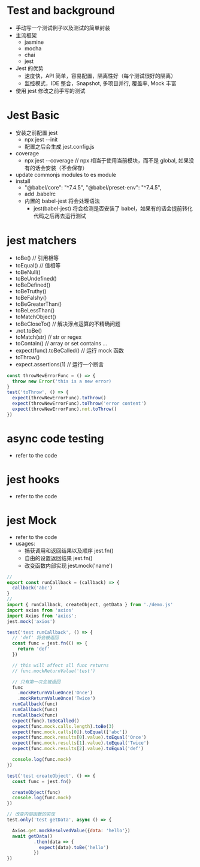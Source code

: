 # Test and background
- 手动写一个测试例子以及测试的简单封装
- 主流框架
  - jasmine
  - mocha
  - chai
  - jest
- Jest 的优势
  - 速度快，API 简单，容易配置，隔离性好（每个测试很好的隔离）
  - 监控模式，IDE 整合，Snapshot, 多项目并行, 覆盖率, Mock 丰富
- 使用 jest 修改之前手写的测试

# Jest Basic
- 安装之前配置 jest
  - npx jest --init
  - 配置之后会生成 jest.config.js
- coverage
  - npx jest --coverage  // npx 相当于使用当前模块，而不是 global, 如果没有的话会安装（不会保存）
- update commonjs modules to es module
- install
  - "@babel/core": "^7.4.5",
    "@babel/preset-env": "^7.4.5",
  - add .babelrc
  - 内置的 babel-jest 将会处理语法
    - jest(babel-jest) 将会检测是否安装了 babel，如果有的话会提前转化代码之后再去运行测试

# jest matchers
- toBe()            // 引用相等
- toEqual()         // 值相等
- toBeNull()
- toBeUndefined()
- toBeDefined()
- toBeTruthy()
- toBeFalshy()
- toBeGreaterThan()
- toBeLessThan()
- toMatchObject()
- toBeCloseTo()     // 解决浮点运算的不精确问题
- .not.toBe()
- toMatch(str)      // str or regex
- toContain()       // array or set contains ...
- expect(func).toBeCalled()  // 运行 mock 函数
- toThrow()
- expect.assertions(1)   // 运行一个断言
```js
const throwNewErrorFunc = () => {
  throw new Error('this is a new error)
}
test('toThrow', () => {
  expect(throwNewErrorFunc).toThrow()
  expect(throwNewErrorFunc).toThrow('error content')
  expect(throwNewErrorFunc).not.toThrow()
})
```
# async code testing
- refer to the code

# jest hooks
- refer to the code

# jest Mock
- refer to the code
- usages:
  - 捕获调用和返回结果以及顺序 jest.fn()
  - 自由的设置返回结果 jest.fn()
  - 改变函数内部实现 jest.mock('name')

```js
//
export const runCallback = (callback) => {
  callback('abc')
}
//
import { runCallback, createObject, getData } from './demo.js'
import axios from 'axios'
import Axios from 'axios';
jest.mock('axios')

test('test runCallback', () => {
  // 'def' 将会被返回
  const func = jest.fn(() => {
    return 'def'
  })

  // this will affect all func returns
  // func.mockReturnValue('test')

  // 只有第一次会被返回
  func
    .mockReturnValueOnce('Once')
    .mockReturnValueOnce('Twice')
  runCallback(func)
  runCallback(func)
  runCallback(func)
  expect(func).toBeCalled()
  expect(func.mock.calls.length).toBe(3)
  expect(func.mock.calls[0]).toEqual(['abc'])
  expect(func.mock.results[0].value).toEqual('Once')
  expect(func.mock.results[1].value).toEqual('Twice')
  expect(func.mock.results[2].value).toEqual('def')

  console.log(func.mock)
})

test('test createObject', () => {
  const func = jest.fn()

  createObject(func)
  console.log(func.mock)
})

// 改变内部函数的实现
test.only('test getData', async () => {

  Axios.get.mockResolvedValue({data: 'hello'})
  await getData()
          .then(data => {
            expect(data).toBe('hello')
          })
})

```
